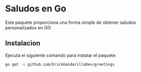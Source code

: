 # Saludos en Go
Este paquete proporciona una forma simple de obtener saludos personalizados en GO

## Instalacion
Ejecuta el siguiente comando para instalar el paquete:
```bash
go get -u github.com/ErickGandarillaDev/greetings
```